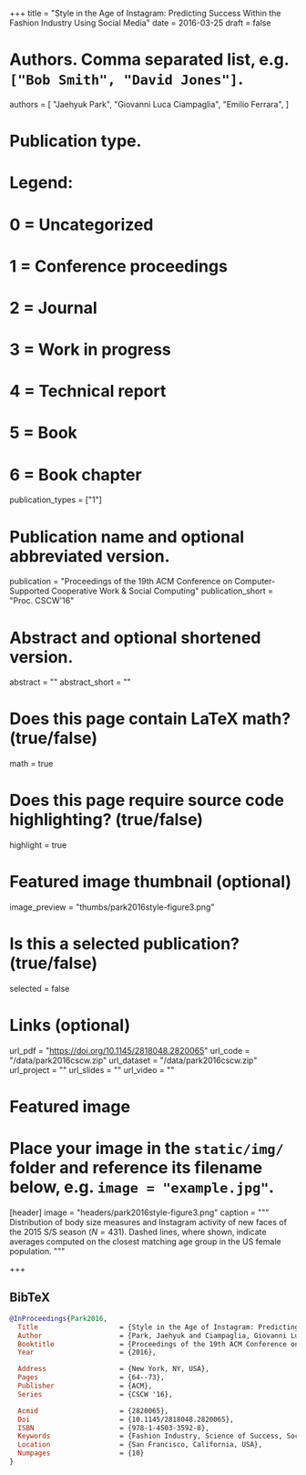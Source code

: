 +++
title = "Style in the Age of Instagram: Predicting Success Within the Fashion Industry Using Social Media"
date = 2016-03-25
draft = false

# Authors. Comma separated list, e.g. `["Bob Smith", "David Jones"]`.
authors = [
    "Jaehyuk Park",
    "Giovanni Luca Ciampaglia",
    "Emilio Ferrara",
]

# Publication type.
# Legend:
# 0 = Uncategorized
# 1 = Conference proceedings
# 2 = Journal
# 3 = Work in progress
# 4 = Technical report
# 5 = Book
# 6 = Book chapter
publication_types = ["1"]

# Publication name and optional abbreviated version.
publication = "Proceedings of the 19th ACM Conference on Computer-Supported Cooperative Work & Social Computing"
publication_short = "Proc. CSCW'16"

# Abstract and optional shortened version.
abstract = ""
abstract_short = ""

# Does this page contain LaTeX math? (true/false)
math = true

# Does this page require source code highlighting? (true/false)
highlight = true

# Featured image thumbnail (optional)
image_preview = "thumbs/park2016style-figure3.png"

# Is this a selected publication? (true/false)
selected = false

# Links (optional)
url_pdf = "https://doi.org/10.1145/2818048.2820065"
url_code = "/data/park2016cscw.zip"
url_dataset = "/data/park2016cscw.zip"
url_project = ""
url_slides = ""
url_video = ""

# Featured image
# Place your image in the `static/img/` folder and reference its filename below, e.g. `image = "example.jpg"`.
[header]
image = "headers/park2016style-figure3.png"
caption = """ Distribution of body size measures and Instagram activity of
new faces of the 2015 S/S season ($N=431$). Dashed lines, where shown,
indicate averages computed on the closest matching age group in the US
female population. """

+++

## BibTeX
```bibtex
@InProceedings{Park2016,
  Title                    = {Style in the Age of Instagram: Predicting Success Within the Fashion Industry Using Social Media},
  Author                   = {Park, Jaehyuk and Ciampaglia, Giovanni Luca and Ferrara, Emilio},
  Booktitle                = {Proceedings of the 19th ACM Conference on Computer-Supported Cooperative Work \& Social Computing},
  Year                     = {2016},

  Address                  = {New York, NY, USA},
  Pages                    = {64--73},
  Publisher                = {ACM},
  Series                   = {CSCW '16},

  Acmid                    = {2820065},
  Doi                      = {10.1145/2818048.2820065},
  ISBN                     = {978-1-4503-3592-8},
  Keywords                 = {Fashion Industry, Science of Success, Social Media},
  Location                 = {San Francisco, California, USA},
  Numpages                 = {10}
}
```
